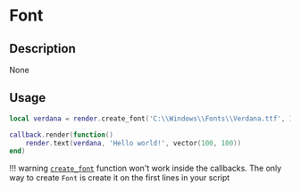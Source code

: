 # Font

## Description
None

## Usage

```lua
local verdana = render.create_font('C:\\Windows\\Fonts\\Verdana.ttf', 14)

callback.render(function()
    render.text(verdana, 'Hello world!', vector(100, 100))
end)
```

!!! warning
    [`create_font`](/namespaces/render#functions) function won't work inside the callbacks. The only way to create `Font` is create it on the first lines in your script